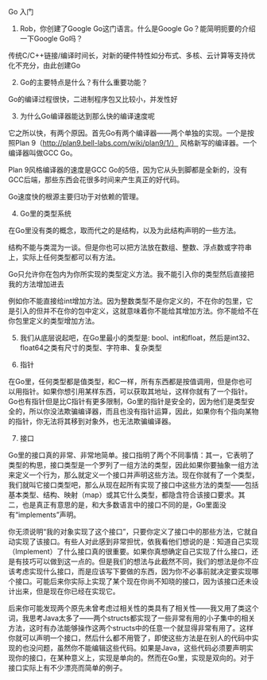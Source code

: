 Go 入门

1. Rob，你创建了Google Go这门语言。什么是Google Go？能简明扼要的介绍一下Google Go吗？

传统C/C++链接/编译时间长，对新的硬件特性如分布式、多核、云计算等支持优化不充分，由此创建Go

2. Go的主要特点是什么？有什么重要功能？

Go的编译过程很快，二进制程序包又比较小，并发性好

3. 为什么Go编译器能达到那么快的编译速度呢

它之所以快，有两个原因。首先Go有两个编译器——两个单独的实现。一个是按照Plan 9（http://plan9.bell-labs.com/wiki/plan9/1/） 风格新写的编译器。一个编译器叫做GCC Go。 

Plan 9风格编译器的速度是GCC Go的5倍，因为它从头到脚都是全新的，没有GCC后端，那些东西会花很多时间来产生真正的好代码。

Go速度快的根源主要归功于对依赖的管理。

4. Go里的类型系统

在Go里没有类的概念，取而代之的是结构，以及为此结构声明的一些方法。

结构不能与类混为一谈。但是你也可以把方法放在数组、整数、浮点数或字符串上，实际上任何类型都可以有方法。

Go只允许你在包内为你所实现的类型定义方法。我不能引入你的类型然后直接把我的方法增加进去

例如你不能直接给int增加方法。因为整数类型不是你定义的，不在你的包里，它是引入的但并不在你的包中定义，这就意味着你不能给其增加方法。你不能给不在你包里定义的类型增加方法。

5. 我们从底层说起吧，在Go里最小的类型是: bool、int和float，然后是int32、float64之类有尺寸的类型、字符串、复杂类型

6. 指针

在Go里，任何类型都是值类型，和C一样，所有东西都是按值调用，但是你也可以用指针。如果你想引用某样东西，可以获取其地址，这样你就有了一个指针。Go也有指针但是比C指针有更多限制，Go里的指针是安全的，因为他们是类型安全的，所以你没法欺骗编译器，而且也没有指针运算，因此，如果你有个指向某物的指针，你无法将其移到对象外，也无法欺骗编译器。

7. 接口

Go里的接口真的非常、非常地简单。接口指明了两个不同事情：其一，它表明了类型的构思，接口类型是一个罗列了一组方法的类型，因此如果你要抽象一组方法来定义一个行为，那么就定义一个接口并声明这些方法。现在你就有了一个类型，我们就叫它接口类型吧，那么从现在起所有实现了接口中这些方法的类型——包括基本类型、结构、映射（map）或其它什么类型，都隐含符合该接口要求。其二，也是真正有意思的是，和大多数语言中的接口不同的是，Go里面没有“implements”声明。

你无须说明“我的对象实现了这个接口”，只要你定义了接口中的那些方法，它就自动实现了该接口。有些人对此感到非常担忧，依我看他们想说的是：知道自己实现（Implement）了什么接口真的很重要。如果你真想确定自己实现了什么接口，还是有技巧可以做到这一点的。但是我们的想法与此截然不同，我们的想法是你不应该考虑实现什么接口，而是应该写下要做的东西，因为你不必事前就决定要实现哪个接口。可能后来你实际上实现了某个现在你尚不知晓的接口，因为该接口还未设计出来，但是现在你已经在实现它。

后来你可能发现两个原先未曾考虑过相关性的类具有了相关性——我又用了类这个词，我思考Java太多了——两个structs都实现了一些非常有用的小子集中的相关方法，这时有办法能够操作这两个structs中的任意一个就显得非常有用了。这样你就可以声明一个接口，然后什么都不用管了，即使这些方法是在别人的代码中实现的也没问题，虽然你不能编辑这些代码。如果是Java，这些代码必须要声明实现你的接口，在某种意义上，实现是单向的。然而在Go里，实现是双向的。对于接口实际上有不少漂亮而简单的例子。

